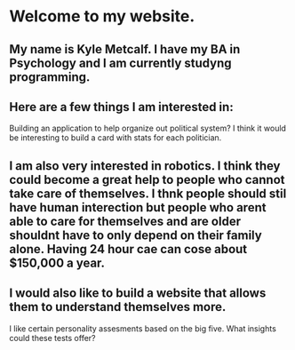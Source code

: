 # Welcome to my website.

## My name is Kyle Metcalf. I have my BA in Psychology and I am currently studyng programming.

## Here are a few things I am interested in:
 Building an application to help organize out political system? 
 I think it would be interesting to build a card with stats for each politician.
 
## I am also very interested in robotics. I think they could become a great help to people who cannot take care of themselves. I thnk people should stil have human interection but people who arent able to care for themselves and are older shouldnt have to only depend on their family alone. Having 24 hour cae can cose about $150,000 a year. 

## I would also like to build a website that allows them to understand themselves more. 
  I like certain personality assesments based on the big five. What insights could these tests  offer?
  
